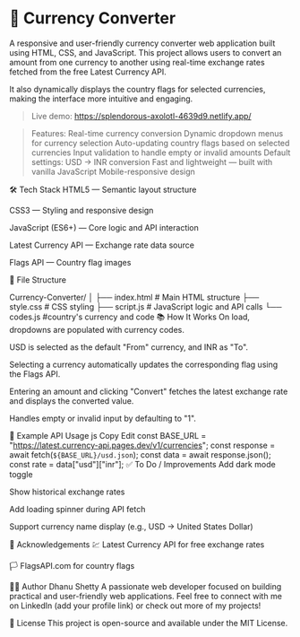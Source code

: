 # 💱 Currency Converter
A responsive and user-friendly currency converter web application built using HTML, CSS, and JavaScript. This project allows users to convert an amount from one currency to another using real-time exchange rates fetched from the free Latest Currency API.

It also dynamically displays the country flags for selected currencies, making the interface more intuitive and engaging.
>Live demo:
  https://splendorous-axolotl-4639d9.netlify.app/

> Features:
 Real-time currency conversion
 Dynamic dropdown menus for currency selection
 Auto-updating country flags based on selected currencies
 Input validation to handle empty or invalid amounts
 Default settings: USD → INR conversion
 Fast and lightweight — built with vanilla JavaScript
 Mobile-responsive design


🛠️ Tech Stack
HTML5 — Semantic layout structure

CSS3 — Styling and responsive design

JavaScript (ES6+) — Core logic and API interaction

Latest Currency API — Exchange rate data source

Flags API — Country flag images

📂 File Structure

Currency-Converter/
│
├── index.html        # Main HTML structure
├── style.css         # CSS styling
├── script.js         # JavaScript logic and API calls
└── codes.js          #country's currency and code
📚 How It Works
On load, dropdowns are populated with currency codes.

USD is selected as the default "From" currency, and INR as "To".

Selecting a currency automatically updates the corresponding flag using the Flags API.

Entering an amount and clicking "Convert" fetches the latest exchange rate and displays the converted value.

Handles empty or invalid input by defaulting to "1".

🔄 Example API Usage
js
Copy
Edit
const BASE_URL = "https://latest.currency-api.pages.dev/v1/currencies";
const response = await fetch(`${BASE_URL}/usd.json`);
const data = await response.json();
const rate = data["usd"]["inr"];
✅ To Do / Improvements
 Add dark mode toggle

 Show historical exchange rates

 Add loading spinner during API fetch

 Support currency name display (e.g., USD → United States Dollar)

🙌 Acknowledgements
💹 Latest Currency API for free exchange rates

🏳️ FlagsAPI.com for country flags

👩‍💻 Author
Dhanu Shetty
A passionate web developer focused on building practical and user-friendly web applications.
Feel free to connect with me on LinkedIn (add your profile link) or check out more of my projects!

📃 License
This project is open-source and available under the MIT License.

